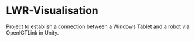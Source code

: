 # LWR-Visualisation

Project to establish a connection between a Windows Tablet and a robot via OpenIGTLink in Unity.
